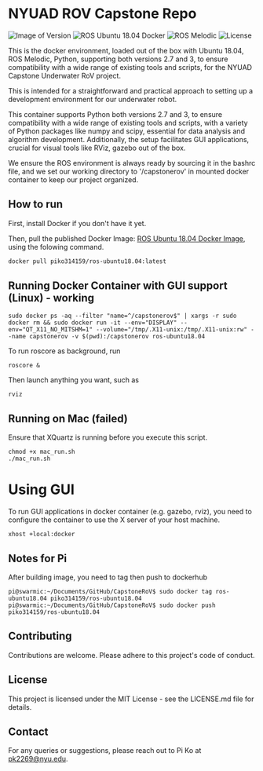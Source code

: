 # NYUAD ROV Capstone Repo

![Image of Version](https://img.shields.io/badge/version-latest-blue)
![ROS Ubuntu 18.04 Docker](https://img.shields.io/badge/docker-ROS%20Ubuntu%2018.04-blue)
![ROS Melodic](https://img.shields.io/badge/ROS-Melodic-brightgreen)
![License](https://img.shields.io/badge/license-Open-blue.svg)

This is the docker environment, loaded out of the box with Ubuntu 18.04, ROS Melodic, Python, supporting both versions 2.7 and 3, to ensure compatibility with a wide range of existing tools and scripts, for the NYUAD Capstone Underwater RoV project.

This is intended for a straightforward and practical approach to setting up a development environment for our underwater robot. 

This container supports Python both versions 2.7 and 3, to ensure compatibility with a wide range of existing tools and scripts, with a variety of Python packages like numpy and scipy, essential for data analysis and algorithm development. Additionally, the setup facilitates GUI applications, crucial for visual tools like RViz, gazebo out of the box.

We ensure the ROS environment is always ready by sourcing it in the bashrc file, and we set our working directory to '/capstonerov' in mounted docker container to keep our project organized. 

## How to run

First, install Docker if you don't have it yet.

Then, pull the published Docker Image: [ROS Ubuntu 18.04 Docker Image](https://hub.docker.com/repository/docker/piko314159/ros-ubuntu18.04/tags?page=1&ordering=last_updated), using the folowing command.


```bash
docker pull piko314159/ros-ubuntu18.04:latest
```

## Running Docker Container with GUI support (Linux) - working

```
sudo docker ps -aq --filter "name=^/capstonerov$" | xargs -r sudo docker rm && sudo docker run -it --env="DISPLAY" --env="QT_X11_NO_MITSHM=1" --volume="/tmp/.X11-unix:/tmp/.X11-unix:rw" --name capstonerov -v $(pwd):/capstonerov ros-ubuntu18.04
```

To run roscore as background, run

```
roscore &
```

Then launch anything you want, such as 

```
rviz
```

## Running on Mac (failed)

Ensure that XQuartz is running before you execute this script.

```
chmod +x mac_run.sh
./mac_run.sh
```

# Using GUI

To run GUI applications in docker container (e.g. gazebo, rviz), you need to configure the container to use the X server of your host machine.

```
xhost +local:docker
```

## Notes for Pi

After building image, you need to tag then push to dockerhub
```
pi@swarmic:~/Documents/GitHub/CapstoneRoV$ sudo docker tag ros-ubuntu18.04 piko314159/ros-ubuntu18.04
pi@swarmic:~/Documents/GitHub/CapstoneRoV$ sudo docker push piko314159/ros-ubuntu18.04
```

## Contributing
Contributions are welcome. Please adhere to this project's code of conduct.

## License
This project is licensed under the MIT License - see the LICENSE.md file for details.

## Contact
For any queries or suggestions, please reach out to Pi Ko at pk2269@nyu.edu.
